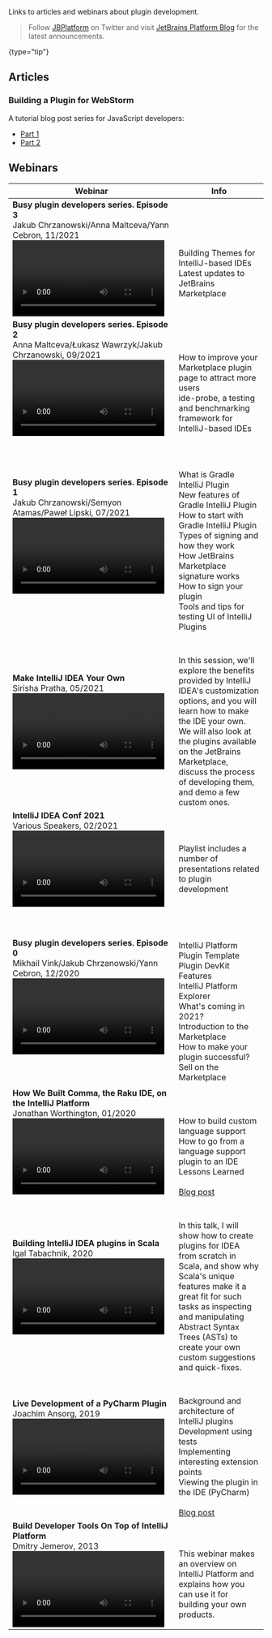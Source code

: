 [//]: # (title: Learning Resources)

<!-- Copyright 2000-2022 JetBrains s.r.o. and other contributors. Use of this source code is governed by the Apache 2.0 license that can be found in the LICENSE file. -->

<excerpt>Links to articles and webinars about plugin development.</excerpt>

> Follow [JBPlatform](https://twitter.com/JBPlatform/) on Twitter and visit [JetBrains Platform Blog](https://blog.jetbrains.com/platform/) for the latest announcements.
>
{type="tip"}

## Articles

### Building a Plugin for WebStorm

A tutorial blog post series for JavaScript developers:
* [Part 1](https://blog.jetbrains.com/webstorm/2021/09/building-a-plugin-for-webstorm-part-1/)
* [Part 2](https://blog.jetbrains.com/webstorm/2021/11/building-a-plugin-for-webstorm-part-2/)

## Webinars

| Webinar                                                                                                                                                                                                      | Info                                                                                                                                                                                                                                                                                                                         |
|--------------------------------------------------------------------------------------------------------------------------------------------------------------------------------------------------------------|------------------------------------------------------------------------------------------------------------------------------------------------------------------------------------------------------------------------------------------------------------------------------------------------------------------------------|
| **Busy plugin developers series. Episode 3** <br/>Jakub Chrzanowski/Anna Maltceva/Yann Cebron, 11/2021 <video href="9J0j-90dC60" title="Busy plugin developers series. Episode 3" width="300"/>              | <br/><br/><br/>Building Themes for IntelliJ-based IDEs<br/>Latest updates to JetBrains Marketplace                                                                                                                                                                                                                           |
| **Busy plugin developers series. Episode 2** <br/>Anna Maltceva/Łukasz Wawrzyk/Jakub Chrzanowski, 09/2021 <video href="oB1GA9JeeiY" title="Busy plugin developers series. Episode 2" width="300"/>           | <br/><br/><br/>How to improve your Marketplace plugin page to attract more users<br/>ide-probe, a testing and benchmarking framework for IntelliJ-based IDEs                                                                                                                                                                 |
| **Busy plugin developers series. Episode 1** <br/>Jakub Chrzanowski/Semyon Atamas/Paweł Lipski, 07/2021 <video href="vAlor5-hC0Q" title="Busy plugin developers series. Episode 1" width="300"/>             | <br/><br/><br/>What is Gradle IntelliJ Plugin<br/>New features of Gradle IntelliJ Plugin<br/>How to start with Gradle IntelliJ Plugin<br/>Types of signing and how they work<br/>How JetBrains Marketplace signature works<br/>How to sign your plugin<br/>Tools and tips for testing UI of IntelliJ Plugins                 |
| **Make IntelliJ IDEA Your Own** <br/>Sirisha Pratha, 05/2021 <video href="cAwH_DbFrfw?t=1120" title="Make IntelliJ IDEA Your Own" width="300"/>                                                              | <br/><br/>In this session, we'll explore the benefits provided by IntelliJ IDEA's customization options, and you will learn how to make the IDE your own. We will also look at the plugins available on the JetBrains Marketplace, discuss the process of developing them, and demo a few custom ones.                       |
| **IntelliJ IDEA Conf 2021** <br/>Various Speakers, 02/2021 <video href="akrPpWAZzQk&amp;list=PLPZy-hmwOdEUdLO-AKiJJ7LuZ3p16zJ4x" title="IntelliJ IDEA Conf 2021" width="300"/>                               | <br/><br/>Playlist includes a number of presentations related to plugin development                                                                                                                                                                                                                                          |
| **Busy plugin developers series. Episode 0** <br/>Mikhail Vink/Jakub Chrzanowski/Yann Cebron, 12/2020 <video href="-6D5-xEaYig" title="Busy plugin developers series. Episode 0" width="300" />              | <br/><br/><br/>IntelliJ Platform Plugin Template<br/>Plugin DevKit Features<br/>IntelliJ Platform Explorer<br/>What's coming in 2021?<br/>Introduction to the Marketplace<br/>How to make your plugin successful?<br/>Sell on the Marketplace                                                                                |
| **How We Built Comma, the Raku IDE, on the IntelliJ Platform** <br/>Jonathan Worthington, 01/2020 <video href="zDP9uUMYrvs" title="How We Built Comma, the Raku IDE, on the IntelliJ Platform" width="300"/> | <br/><br/><br/>How to build custom language support<br/>How to go from a language support plugin to an IDE<br/>Lessons Learned<br/><br/>[Blog post](https://blog.jetbrains.com/platform/2020/01/webinar-recording-how-we-built-comma-the-raku-ide-on-the-intellij-platform/)                                                 |
| **Building IntelliJ IDEA plugins in Scala** <br/>Igal Tabachnik, 2020 <video href="IPO-cY_giNA" title="Building IntelliJ IDEA plugins in Scala" width="300"/>                                                | <br/><br/>In this talk, I will show how to create plugins for IDEA from scratch in Scala, and show why Scala's unique features make it a great fit for such tasks as inspecting and manipulating Abstract Syntax Trees (ASTs) to create your own custom suggestions and quick-fixes.                                         |
| **Live Development of a PyCharm Plugin** <br/>Joachim Ansorg, 2019 <video href="cR-28eaXGQI" title="Live Development of a PyCharm Plugin" width="300"/>                                                      | <br/><br/>Background and architecture of IntelliJ plugins<br/>Development using tests<br/>Implementing interesting extension points<br/>Viewing the plugin in the IDE (PyCharm)<br/><br/>[Blog post](https://blog.jetbrains.com/pycharm/2019/01/webinar-recording-live-development-of-a-pycharm-plugin-with-joachim-ansorg/) |
| **Build Developer Tools On Top of IntelliJ Platform** <br/>Dmitry Jemerov, 2013 <video href="vQDzjGzkPFc" title="Build Developer Tools On Top of IntelliJ Platform" width="300"/>                            | <br/><br/>This webinar makes an overview on IntelliJ Platform and explains how you can use it for building your own products.                                                                                                                                                                                                |
